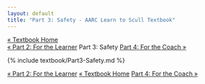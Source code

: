 ```yaml
---
layout: default
title: "Part 3: Safety - AARC Learn to Scull Textbook"
---
```


<div class="textbook-header">
  <a href="{{ site.baseurl }}/textbook/" class="textbook-home-link">« Textbook Home</a>
  <div class="textbook-navigation-compact">
    <a href="{{ site.baseurl }}/textbook/chapters/part2.html" class="prev-chapter">« Part 2: For the Learner</a>
    <span class="current-part">Part 3: Safety</span>
    <a href="{{ site.baseurl }}/textbook/chapters/part4.html" class="next-chapter">Part 4: For the Coach »</a>
  </div>
</div>

{% include textbook/Part3-Safety.md %}

<div class="textbook-footer">
  <div class="textbook-navigation-compact">
    <a href="{{ site.baseurl }}/textbook/chapters/part2.html" class="prev-chapter">« Part 2: For the Learner</a>
    <a href="{{ site.baseurl }}/textbook/" class="textbook-home-link">« Textbook Home</a>
    <a href="{{ site.baseurl }}/textbook/chapters/part4.html" class="next-chapter">Part 4: For the Coach »</a>
  </div>
</div>